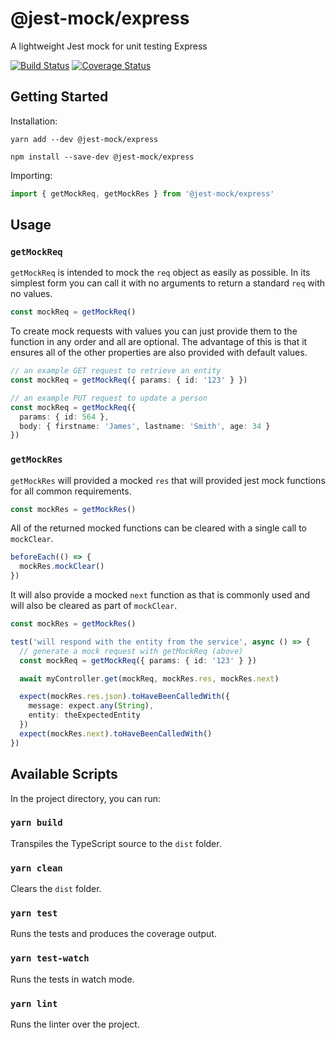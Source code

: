 # @jest-mock/express

A lightweight Jest mock for unit testing Express

[![Build Status](https://travis-ci.org/bikk-uk/jest-mock-express.svg?branch=master)](https://travis-ci.org/bikk-uk/jest-mock-express)
[![Coverage Status](https://coveralls.io/repos/github/bikk-uk/jest-mock-express/badge.svg?branch=master)](https://coveralls.io/github/bikk-uk/jest-mock-express?branch=master)

## Getting Started

Installation:

`yarn add --dev @jest-mock/express`

`npm install --save-dev @jest-mock/express`

Importing:

```typescript
import { getMockReq, getMockRes } from '@jest-mock/express'
```

## Usage

### `getMockReq`

`getMockReq` is intended to mock the `req` object as easily as possible. In its simplest form you can call it with no arguments to return a standard `req` with no values.

```typescript
const mockReq = getMockReq()
```

To create mock requests with values you can just provide them to the function in any order and all are optional. The advantage of this is that it ensures all of the other properties are also provided with default values.

```typescript
// an example GET request to retrieve an entity
const mockReq = getMockReq({ params: { id: '123' } })
```

```typescript
// an example PUT request to update a person
const mockReq = getMockReq({
  params: { id: 564 },
  body: { firstname: 'James', lastname: 'Smith', age: 34 }
})
```

### `getMockRes`

`getMockRes` will provided a mocked `res` that will provided jest mock functions for all common requirements.

```typescript
const mockRes = getMockRes()
```

All of the returned mocked functions can be cleared with a single call to `mockClear`.

```typescript
beforeEach(() => {
  mockRes.mockClear()
})
```

It will also provide a mocked `next` function as that is commonly used and will also be cleared as part of `mockClear`.

```typescript
const mockRes = getMockRes()

test('will respond with the entity from the service', async () => {
  // generate a mock request with getMockReq (above)
  const mockReq = getMockReq({ params: { id: '123' } })

  await myController.get(mockReq, mockRes.res, mockRes.next)

  expect(mockRes.res.json).toHaveBeenCalledWith({
    message: expect.any(String),
    entity: theExpectedEntity
  })
  expect(mockRes.next).toHaveBeenCalledWith()
})
```

## Available Scripts

In the project directory, you can run:

### `yarn build`

Transpiles the TypeScript source to the `dist` folder.

### `yarn clean`

Clears the `dist` folder.

### `yarn test`

Runs the tests and produces the coverage output.

### `yarn test-watch`

Runs the tests in watch mode.

### `yarn lint`

Runs the linter over the project.
